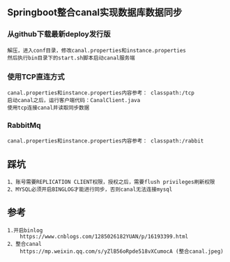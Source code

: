 ## Springboot整合canal实现数据库数据同步

### 从github下载最新deploy发行版
    解压，进入conf目录，修改canal.properties和instance.properties
    然后执行bin目录下的start.sh脚本启动canal服务端
    
### 使用TCP直连方式
    canal.properties和instance.properties内容参考： classpath:/tcp
    启动canal之后，运行客户端代码：CanalClient.java
    使用tcp连接canal并读取同步数据
    
### RabbitMq
    canal.properties和instance.properties内容参考： classpath:/rabbit
    
    
## 踩坑
    1、账号需要REPLICATION CLIENT权限，授权之后，需要flush privileges刷新权限
    2、MYSQL必须开启BINGLOG才能进行同步，否则canal无法连接mysql
    
## 参考
    1.开启binlog
        https://www.cnblogs.com/1285026182YUAN/p/16193399.html
    2、整合canal
        https://mp.weixin.qq.com/s/yZlB56oRpde518vXCumocA (整合canal.jpeg)
        